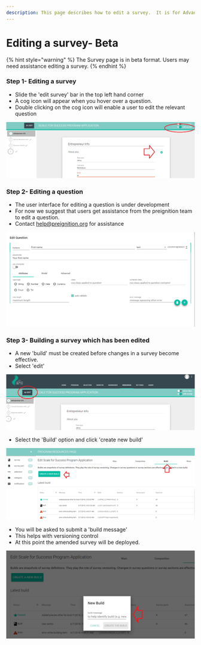 ```yaml
---
description: This page describes how to edit a survey.  It is for Advanced Users.
---
```


# Editing a survey- Beta

{% hint style="warning" %}
The Survey page is in beta format.  Users may need assistance editing a survey.
{% endhint %}

### Step 1-  Editing a survey

* Slide the 'edit survey' bar in the top left hand corner
* A cog icon will appear when you hover over a question.
* Double clicking on the cog icon will enable a user to edit the relevant question

![](../../../../.gitbook/assets/image%20%2888%29.png)

### Step 2- Editing a question

* The user interface for editing a question is under development
* For now we suggest that users get assistance from the preignition team to edit a question.
* Contact help@preignition.org for assistance

![](../../../../.gitbook/assets/image%20%2827%29.png)

### Step 3- Building a survey which has been edited

* A new 'build' must be created before changes in a survey become effective.
* Select 'edit' 

![](../../../../.gitbook/assets/image%20%283%29.png)

* Select the 'Build' option and click 'create new build'

![](../../../../.gitbook/assets/image%20%2883%29.png)

* You will be asked to submit a 'build message'
* This helps with versioning control
* At this point the amended survey will be deployed.

![](../../../../.gitbook/assets/image%20%2823%29.png)

